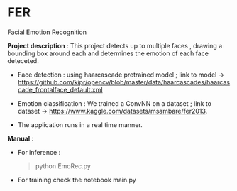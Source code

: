 # FER
Facial Emotion Recognition

**Project description** :
  This project detects up to multiple faces , drawing a bounding box around each and determines the emotion of each face deteceted.
  
  * Face detection : using haarcascade pretrained model ; link to model -> https://github.com/kipr/opencv/blob/master/data/haarcascades/haarcascade_frontalface_default.xml
  
  * Emotion classification : We trained a ConvNN on a dataset ; link to dataset -> https://www.kaggle.com/datasets/msambare/fer2013.
  
  * The application runs in a real time manner.

**Manual** :
  - For inference :
    > python EmoRec.py
  - For training check the notebook main.py
  
